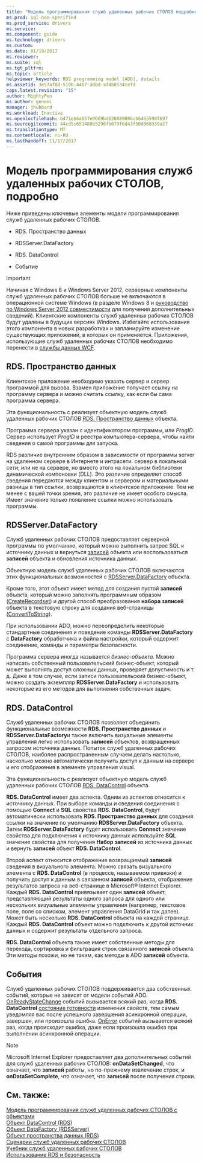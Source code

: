 ```yaml
---
title: "Модель программирования служб удаленных рабочих СТОЛОВ подробно | Документы Microsoft"
ms.prod: sql-non-specified
ms.prod_service: drivers
ms.service: 
ms.component: guide
ms.technology: drivers
ms.custom: 
ms.date: 01/19/2017
ms.reviewer: 
ms.suite: sql
ms.tgt_pltfrm: 
ms.topic: article
helpviewer_keywords: RDS programming model [ADO], details
ms.assetid: 3e57af8d-519b-4467-a0bd-af468534cefd
caps.latest.revision: "15"
author: MightyPen
ms.author: genemi
manager: jhubbard
ms.workload: Inactive
ms.openlocfilehash: b471eb6a057e0669bd628089886cb6465598f697
ms.sourcegitcommit: 44cd5c651488b5296fb679f6d43f50d068339a27
ms.translationtype: MT
ms.contentlocale: ru-RU
ms.lasthandoff: 11/17/2017
---
```

# <a name="rds-programming-model-in-detail"></a>Модель программирования служб удаленных рабочих СТОЛОВ, подробно
Ниже приведены ключевые элементы модели программирования служб удаленных рабочих СТОЛОВ.  
  
-   RDS. Пространство данных  
  
-   RDSServer.DataFactory  
  
-   RDS. DataControl  
  
-   Событие  
  
> [!IMPORTANT]
>  Начиная с Windows 8 и Windows Server 2012, серверные компоненты служб удаленных рабочих СТОЛОВ больше не включаются в операционной системе Windows (в разделе Windows 8 и [руководство по Windows Server 2012 совместимости](https://www.microsoft.com/en-us/download/details.aspx?id=27416) для получения дополнительных сведений). Клиентские компоненты служб удаленных рабочих СТОЛОВ будут удалены в будущих версиях Windows. Избегайте использования этого компонента в новых разработках и запланируйте изменение существующих приложений, в которых он применяется. Приложения, использующие служб удаленных рабочих СТОЛОВ необходимо перенести в [службы данных WCF](http://go.microsoft.com/fwlink/?LinkId=199565).  
  
## <a name="rdsdataspace"></a>RDS. Пространство данных  
 Клиентское приложение необходимо указать сервер и сервер программой для вызова. Взамен приложение получает ссылку на программу сервера и можно считать ссылку, как если бы сама программа сервера.  
  
 Эта функциональность с реализует объектную модель служб удаленных рабочих СТОЛОВ [RDS. Пространство данных](../../../ado/reference/rds-api/dataspace-object-rds.md) объекта.  
  
 Программа сервера указан с идентификатором программы, или *ProgID*. Сервер использует *ProgID* и реестра компьютера-сервера, чтобы найти сведения о самой программы для запуска.  
  
 RDS различие внутренним образом в зависимости от программы server на удаленном сервере в Интернете и интрасети. сервер в локальной сети; или не на сервере, но вместо этого на локальном библиотеки динамической компоновки (DLL). Это различие определяет способ сведения передаются между клиентом и сервером и материальными разницы в тип ссылки, возвращаются в клиентское приложение. Тем не менее с вашей точки зрения, это различие не имеет особого смысла. Имеет значение только появление ссылки можно использовать программы.  
  
## <a name="rdsserverdatafactory"></a>RDSServer.DataFactory  
 Служб удаленных рабочих СТОЛОВ предоставляет серверной программы по умолчанию, который можно выполнить запрос SQL к источнику данных и вернуться [записей](../../../ado/reference/ado-api/recordset-object-ado.md) объекта или воспользоваться **записей** объекта и обновления источника данных.  
  
 Объектную модель служб удаленных рабочих СТОЛОВ включаются этих функциональных возможностей с [RDSServer.DataFactory](../../../ado/reference/rds-api/datafactory-object-rdsserver.md) объекта.  
  
 Кроме того, этот объект имеет метод для создания пустой **записей** объекта, который можно заполнять программным образом ([CreateRecordset](../../../ado/reference/rds-api/createrecordset-method-rds.md)) и другой способ преобразования **набора записей**  объекта в текстовую строку для создания веб-страницы ([ConvertToString](../../../ado/reference/rds-api/converttostring-method-rds.md)).  
  
 При использовании ADO, можно переопределить некоторые стандартные соединения и поведение команды **RDSServer.DataFactory** с **DataFactory** обработчика и файла настройки, который содержит соединение, команды и параметры безопасности.  
  
 Программа сервера иногда называется *бизнес-объекта*. Можно написать собственный пользовательский бизнес-объект, который может выполнять доступ сложных данных, проверяет допустимость и т. д. Даже в том случае, если записи пользовательский бизнес-объект, можно создать экземпляр **RDSServer.DataFactory** и использовать некоторые из его методов для выполнения собственных задач.  
  
## <a name="rdsdatacontrol"></a>RDS. DataControl  
 Служб удаленных рабочих СТОЛОВ позволяет объединить функциональные возможности **RDS. Пространство данных** и **RDSServer.DataFactory**и также включить визуальные элементы управления легко использовать **записей** объектов, возвращенных запросом источника данных. Попыток служб удаленных рабочих СТОЛОВ, наиболее распространенным случаем делать настолько, насколько можно автоматически получить доступ к данным на сервере и его отображения в элементе управления visual.  
  
 Эта функциональность с реализует объектную модель служб удаленных рабочих СТОЛОВ [RDS. DataControl](../../../ado/reference/rds-api/datacontrol-object-rds.md) объекта.  
  
 **RDS. DataControl** имеет два аспекта. Одним из аспектов относится к источнику данных. При выборе команды и сведения соединения с помощью **Connect** и **SQL** свойства **RDS. DataControl**, будут автоматически использовать **RDS. Пространство данных** для создания ссылки на значение по умолчанию **RDSServer.DataFactory** объекта. Затем **RDSServer.DataFactory** будет использовать **Connect** значение свойства для подключения к источнику данных используйте **SQL** значение свойства для получения  **Набор записей** из источника данных и вернуть **записей** объект **RDS. DataControl**.  
  
 Второй аспект относится отображение возвращаемый **записей** сведения в визуального элемента. Можно связать визуального элемента с **RDS. DataControl** (в процессе, называемом привязки) и получить доступ к данным в связанном **записей** объекта, отображение результатов запроса на веб-странице в Microsoft® Internet Explorer. Каждый **RDS. DataControl** привязывает один **записей** объект, представляющий результаты одного запроса для одного или нескольких визуальные элементы управления (например, текстовое поле, поле со списком, элемент управления DataGrid и так далее). Может быть несколько **RDS. DataControl** объекта на каждой странице. Каждый **RDS. DataControl** объект можно подключить к другой источник данных и содержит результаты отдельного запроса.  
  
 **RDS. DataControl** объекта также имеет собственные методы для перехода, сортировка и фильтрация строк связанного **записей** объекта. Эти методы похожи, но не таким, как методы в ADO **записей** объекта.  
  
## <a name="events"></a>События  
 Служб удаленных рабочих СТОЛОВ поддерживается два собственных событий, которые не зависят от модели событий ADO. [OnReadyStateChange](../../../ado/reference/rds-api/onreadystatechange-event-rds.md) событий вызывается всякий раз, когда **RDS. DataControl** [состояние готовности](../../../ado/reference/rds-api/readystate-property-rds.md) изменения свойств, тем самым уведомляя вас после успешного завершения асинхронной операции, завершен, или произошла ошибка. [OnError](../../../ado/reference/rds-api/onerror-event-rds.md) событий вызывается всякий раз, когда происходит ошибка, даже если произошла ошибка при выполнении асинхронной операции.  
  
> [!NOTE]
>  Microsoft Internet Explorer предоставляет два дополнительных событий для служб удаленных рабочих СТОЛОВ: **onDataSetChanged**, что означает, что **записей** работы, но по-прежнему извлечение строк, и  **onDataSetComplete**, что означает, что **записей** после получения строки.  
  
## <a name="see-also"></a>См. также:  
 [Модель программирования служб удаленных рабочих СТОЛОВ с объектами](../../../ado/guide/remote-data-service/rds-programming-model-with-objects.md)   
 [Объект DataControl (RDS)](../../../ado/reference/rds-api/datacontrol-object-rds.md)   
 [Объект DataFactory (RDSServer)](../../../ado/reference/rds-api/datafactory-object-rdsserver.md)   
 [Объект пространства данных (RDS)](../../../ado/reference/rds-api/dataspace-object-rds.md)   
 [Сценарии служб удаленных рабочих СТОЛОВ](../../../ado/guide/remote-data-service/rds-scenario.md)   
 [Учебник служб удаленных рабочих СТОЛОВ](../../../ado/guide/remote-data-service/rds-tutorial.md)   
 [Использование RDS и безопасность](../../../ado/guide/remote-data-service/rds-usage-and-security.md)



